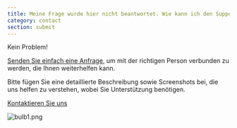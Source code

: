 ```yaml
---
title: Meine Frage wurde hier nicht beantwortet. Wie kann ich den Support kontaktieren?
category: contact
section: submit
---
```

Kein Problem!

[Senden Sie einfach eine Anfrage](https://help.studycat.com/hc/en-gb/requests/new), um mit der richtigen Person verbunden zu werden, die Ihnen weiterhelfen kann.

Bitte fügen Sie eine detaillierte Beschreibung sowie Screenshots bei, die uns helfen zu verstehen, wobei Sie Unterstützung benötigen.


[Kontaktieren Sie uns](https://help.studycat.com/hc/en-gb/requests/new)


![bulb1.png](https://help.studycat.com/hc/article_attachments/31662880176025)